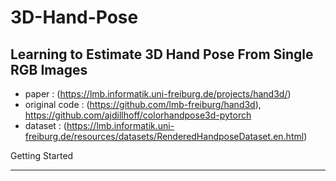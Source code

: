 # 3D-Hand-Pose

## Learning to Estimate 3D Hand Pose From Single RGB Images 
- paper : (https://lmb.informatik.uni-freiburg.de/projects/hand3d/)
- original code : (https://github.com/lmb-freiburg/hand3d), https://github.com/ajdillhoff/colorhandpose3d-pytorch
- dataset : (https://lmb.informatik.uni-freiburg.de/resources/datasets/RenderedHandposeDataset.en.html)  


Getting Started<hr/>

